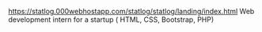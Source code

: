  https://statlog.000webhostapp.com/statlog/statlog/landing/index.html
Web development intern for a startup ( HTML, CSS, Bootstrap, PHP)
